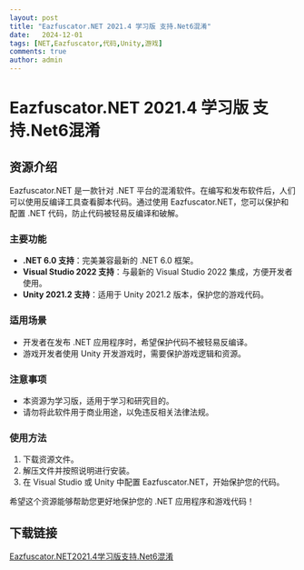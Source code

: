 ```yaml
---
layout: post
title: "Eazfuscator.NET 2021.4 学习版 支持.Net6混淆"
date:   2024-12-01
tags: [NET,Eazfuscator,代码,Unity,游戏]
comments: true
author: admin
---
```

# Eazfuscator.NET 2021.4 学习版 支持.Net6混淆

## 资源介绍

Eazfuscator.NET 是一款针对 .NET 平台的混淆软件。在编写和发布软件后，人们可以使用反编译工具查看脚本代码。通过使用 Eazfuscator.NET，您可以保护和配置 .NET 代码，防止代码被轻易反编译和破解。

### 主要功能

- **.NET 6.0 支持**：完美兼容最新的 .NET 6.0 框架。
- **Visual Studio 2022 支持**：与最新的 Visual Studio 2022 集成，方便开发者使用。
- **Unity 2021.2 支持**：适用于 Unity 2021.2 版本，保护您的游戏代码。

### 适用场景

- 开发者在发布 .NET 应用程序时，希望保护代码不被轻易反编译。
- 游戏开发者使用 Unity 开发游戏时，需要保护游戏逻辑和资源。

### 注意事项

- 本资源为学习版，适用于学习和研究目的。
- 请勿将此软件用于商业用途，以免违反相关法律法规。

### 使用方法

1. 下载资源文件。
2. 解压文件并按照说明进行安装。
3. 在 Visual Studio 或 Unity 中配置 Eazfuscator.NET，开始保护您的代码。

希望这个资源能够帮助您更好地保护您的 .NET 应用程序和游戏代码！

## 下载链接

[Eazfuscator.NET2021.4学习版支持.Net6混淆](https://pan.quark.cn/s/d4504a1c26e7)